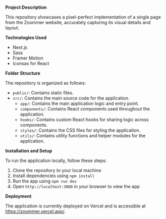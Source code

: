 **Project Description**

This repository showcases a pixel-perfect implementation of a single page from the Zoommer website, accurately capturing its visual details and layout.

**Technologies Used**

- Next.js
- Sass
- Framer Motion
- Iconsax for React

**Folder Structure**

The repository is organized as follows:

- `public/`: Contains static files.
- `src/`: Contains the main source code for the application.
  - `app/`: Contains the main application logic and entry point.
  - `components/`: Contains React components used throughout the application.
  - `hooks/`: Contains custom React hooks for sharing logic across components.
  - `styles/`: Contains the CSS files for styling the application.
  - `utils/`: Contains utility functions and helper modules for the application.

**Installation and Setup**

To run the application locally, follow these steps:

1. Clone the repository to your local machine
2. Install dependencies using `npm install`
3. Run the app using `npm run dev`
4. Open `http://localhost:3000` in your browser to view the app

**Deployment**

The application is currently deployed on Vercel and is accessible at https://zoommer.vercel.app/.
